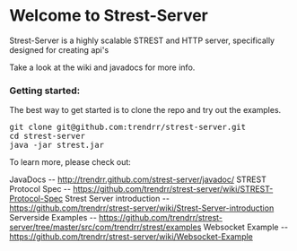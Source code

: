# Welcome to Strest-Server
Strest-Server is a highly scalable STREST and HTTP server, specifically designed for creating api's

Take a look at the wiki and javadocs for more info.

### Getting started:

The best way to get started is to clone the repo and try out the examples.
<pre>
git clone git@github.com:trendrr/strest-server.git
cd strest-server
java -jar strest.jar
</pre>


To learn more, please check out:

JavaDocs -- http://trendrr.github.com/strest-server/javadoc/
STREST Protocol Spec -- https://github.com/trendrr/strest-server/wiki/STREST-Protocol-Spec
Strest Server introduction -- https://github.com/trendrr/strest-server/wiki/Strest-Server-introduction
Serverside Examples -- https://github.com/trendrr/strest-server/tree/master/src/com/trendrr/strest/examples
Websocket Example -- https://github.com/trendrr/strest-server/wiki/Websocket-Example
